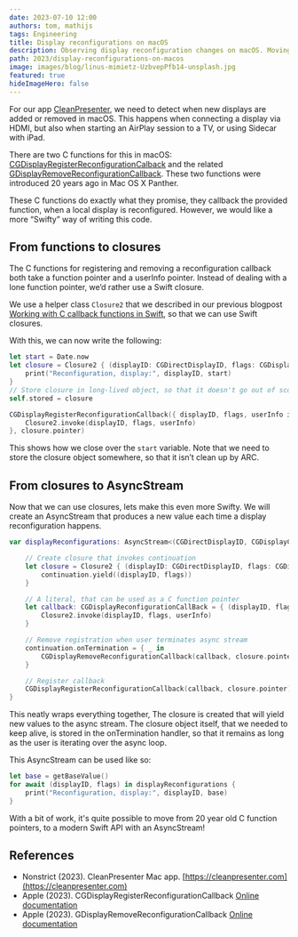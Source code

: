 ```yaml
---
date: 2023-07-10 12:00
authors: tom, mathijs
tags: Engineering
title: Display reconfigurations on macOS
description: Observing display reconfiguration changes on macOS. Moving from C function-pointer based API to a modern Swift AsyncStream.
path: 2023/display-reconfigurations-on-macos
image: images/blog/linus-mimietz-UzbvepPfb14-unsplash.jpg
featured: true
hideImageHero: false
---
```


For our app [CleanPresenter](https://cleanpresenter.com), we need to detect when new displays are added or removed in macOS. This happens when connecting a display via HDMI, but also when starting an AirPlay session to a TV, or using Sidecar with iPad.

There are two C functions for this in macOS: [CGDisplayRegisterReconfigurationCalback](https://developer.apple.com/documentation/coregraphics/1455336-cgdisplayregisterreconfiguration) and the related [GDisplayRemoveReconfigurationCallback](https://developer.apple.com/documentation/coregraphics/1455407-cgdisplayremovereconfigurationca). These two functions were introduced 20 years ago in Mac OS X Panther.

These C functions do exactly what they promise, they callback the provided function, when a local display is reconfigured. However, we would like a more “Swifty” way of writing this code.

## From functions to closures

The C functions for registering and removing a reconfiguration callback both take a function pointer and a userInfo pointer. Instead of dealing with a lone function pointer, we’d rather use a Swift closure.

We use a helper class `Closure2` that we described in our previous blogpost [Working with C callback functions in Swift](/blog/2023/working-with-c-callback-functions-in-swift), so that we can use Swift closures.

With this, we can now write the following:

```swift
let start = Date.now
let closure = Closure2 { (displayID: CGDirectDisplayID, flags: CGDisplayChangeSummaryFlags) in
    print("Reconfiguration, display:", displayID, start)
}
// Store closure in long-lived object, so that it doesn't go out of scope
self.stored = closure

CGDisplayRegisterReconfigurationCallback({ displayID, flags, userInfo in
    Closure2.invoke(displayID, flags, userInfo)
}, closure.pointer)
```

This shows how we close over the `start` variable. Note that we need to store the closure object somewhere, so that it isn’t clean up by ARC.

## From closures to AsyncStream

Now that we can use closures, lets make this even more Swifty. We will create an AsyncStream that produces a new value each time a display reconfiguration happens.

```swift
var displayReconfigurations: AsyncStream<(CGDirectDisplayID, CGDisplayChangeSummaryFlags)> = AsyncStream { continuation in

    // Create closure that invokes continuation
    let closure = Closure2 { (displayID: CGDirectDisplayID, flags: CGDisplayChangeSummaryFlags) in
        continuation.yield((displayID, flags))
    }

    // A literal, that can be used as a C function pointer
    let callback: CGDisplayReconfigurationCallBack = { (displayID, flags, userInfo) in
        Closure2.invoke(displayID, flags, userInfo)
    }

    // Remove registration when user terminates async stream
    continuation.onTermination = { _ in
        CGDisplayRemoveReconfigurationCallback(callback, closure.pointer)
    }

    // Register callback
    CGDisplayRegisterReconfigurationCallback(callback, closure.pointer)
}
```

This neatly wraps everything together, The closure is created that will yield new values to the async stream. The closure object itself, that we needed to keep alive, is stored in the onTermination handler, so that it remains as long as the user is iterating over the async loop.

This AsyncStream can be used like so:

```swift
let base = getBaseValue()
for await (displayID, flags) in displayReconfigurations {
    print("Reconfiguration, display:", displayID, base)
}
```

With a bit of work, it's quite possible to move from 20 year old C function pointers, to a modern Swift API with an AsyncStream! 


## References

- Nonstrict (2023). CleanPresenter Mac app. [https://cleanpresenter.com](https://cleanpresenter.com)
- Apple (2023). CGDisplayRegisterReconfigurationCallback [Online documentation](https://developer.apple.com/documentation/coregraphics/1455336-cgdisplayregisterreconfiguration)
- Apple (2023). GDisplayRemoveReconfigurationCallback [Online documentation](https://developer.apple.com/documentation/coregraphics/1455407-cgdisplayremovereconfigurationca)
